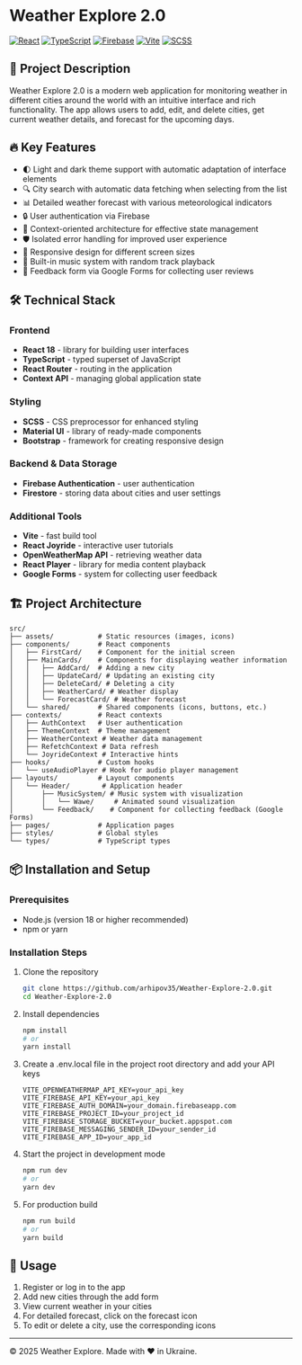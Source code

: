 # Weather Explore 2.0

[![React](https://img.shields.io/badge/React-18.3.1-61DAFB?logo=react)](https://reactjs.org/)
[![TypeScript](https://img.shields.io/badge/TypeScript-5.6.2-3178C6?logo=typescript)](https://www.typescriptlang.org/)
[![Firebase](https://img.shields.io/badge/Firebase-11.2.0-FFCA28?logo=firebase)](https://firebase.google.com/)
[![Vite](https://img.shields.io/badge/Vite-6.0.5-646CFF?logo=vite)](https://vitejs.dev/)
[![SCSS](https://img.shields.io/badge/SCSS-1.83.4-CC6699?logo=sass)](https://sass-lang.com/)

## 📝 Project Description

Weather Explore 2.0 is a modern web application for monitoring weather in different cities around the world with an intuitive interface and rich functionality. The app allows users to add, edit, and delete cities, get current weather details, and forecast for the upcoming days.

## 🔥 Key Features

- 🌓 Light and dark theme support with automatic adaptation of interface elements
- 🔍 City search with automatic data fetching when selecting from the list
- 📊 Detailed weather forecast with various meteorological indicators
- 🔒 User authentication via Firebase
- 🔄 Context-oriented architecture for effective state management
- 🛡️ Isolated error handling for improved user experience
- 📱 Responsive design for different screen sizes
- 🎵 Built-in music system with random track playback
- 📝 Feedback form via Google Forms for collecting user reviews

## 🛠️ Technical Stack

### Frontend
- **React 18** - library for building user interfaces
- **TypeScript** - typed superset of JavaScript
- **React Router** - routing in the application
- **Context API** - managing global application state

### Styling
- **SCSS** - CSS preprocessor for enhanced styling
- **Material UI** - library of ready-made components
- **Bootstrap** - framework for creating responsive design

### Backend & Data Storage
- **Firebase Authentication** - user authentication
- **Firestore** - storing data about cities and user settings

### Additional Tools
- **Vite** - fast build tool
- **React Joyride** - interactive user tutorials
- **OpenWeatherMap API** - retrieving weather data
- **React Player** - library for media content playback
- **Google Forms** - system for collecting user feedback

## 🏗️ Project Architecture

```
src/
├── assets/           # Static resources (images, icons)
├── components/       # React components
│   ├── FirstCard/    # Component for the initial screen
│   ├── MainCards/    # Components for displaying weather information
│   │   ├── AddCard/  # Adding a new city
│   │   ├── UpdateCard/ # Updating an existing city
│   │   ├── DeleteCard/ # Deleting a city
│   │   ├── WeatherCard/ # Weather display
│   │   └── ForecastCard/ # Weather forecast
│   └── shared/       # Shared components (icons, buttons, etc.)
├── contexts/         # React contexts
│   ├── AuthContext   # User authentication
│   ├── ThemeContext  # Theme management
│   ├── WeatherContext # Weather data management
│   ├── RefetchContext # Data refresh
│   └── JoyrideContext # Interactive hints
├── hooks/            # Custom hooks
│   └── useAudioPlayer # Hook for audio player management
├── layouts/          # Layout components
│   └── Header/        # Application header
│       ├── MusicSystem/ # Music system with visualization
│       │   └── Wawe/     # Animated sound visualization
│       └── Feedback/    # Component for collecting feedback (Google Forms)
├── pages/            # Application pages
├── styles/           # Global styles
└── types/            # TypeScript types
```

## 📦 Installation and Setup

### Prerequisites

- Node.js (version 18 or higher recommended)
- npm or yarn

### Installation Steps

1. Clone the repository
   ```bash
   git clone https://github.com/arhipov35/Weather-Explore-2.0.git
   cd Weather-Explore-2.0
   ```

2. Install dependencies
   ```bash
   npm install
   # or
   yarn install
   ```

3. Create a .env.local file in the project root directory and add your API keys
   ```
   VITE_OPENWEATHERMAP_API_KEY=your_api_key
   VITE_FIREBASE_API_KEY=your_api_key
   VITE_FIREBASE_AUTH_DOMAIN=your_domain.firebaseapp.com
   VITE_FIREBASE_PROJECT_ID=your_project_id
   VITE_FIREBASE_STORAGE_BUCKET=your_bucket.appspot.com
   VITE_FIREBASE_MESSAGING_SENDER_ID=your_sender_id
   VITE_FIREBASE_APP_ID=your_app_id
   ```

4. Start the project in development mode
   ```bash
   npm run dev
   # or
   yarn dev
   ```

5. For production build
   ```bash
   npm run build
   # or
   yarn build
   ```

## 🚀 Usage

1. Register or log in to the app
2. Add new cities through the add form
3. View current weather in your cities
4. For detailed forecast, click on the forecast icon
5. To edit or delete a city, use the corresponding icons

---

© 2025 Weather Explore. Made with ❤️ in Ukraine.